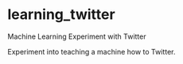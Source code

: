# learning_twitter
Machine Learning Experiment with Twitter

Experiment into teaching a machine how to Twitter. 
